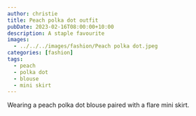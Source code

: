 ```yaml
---
author: christie
title: Peach polka dot outfit
pubDate: 2023-02-16T08:00:00+10:00
description: A staple favourite
images:
  - ../../../images/fashion/Peach polka dot.jpeg
categories: [fashion]
tags:
  - peach
  - polka dot
  - blouse
  - mini skirt
---
```


Wearing a peach polka dot blouse paired with a flare mini skirt.
